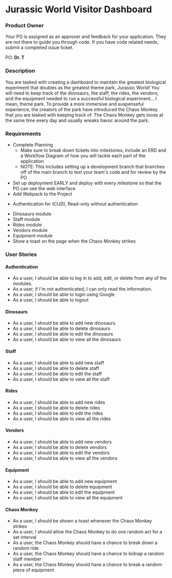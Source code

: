 # Jurassic World Visitor Dashboard

### Product Owner
Your PO is assigned as an approver and feedback for your application. They are not there to guide you through code. If you have code related needs, submit a completed issue ticket.

PO: **Dr. T**

### Description

You are tasked with creating a dashboard to maintain the greatest biological experiment that doubles as the greatest theme park, Jurassic World!  You will need to keep track of the dinosaurs, the staff, the rides, the vendors, and the equipment needed to run a successful biological experiment... I mean, theme park.  To provide a more immersive and suspenseful experience, the creators of the park have introduced the Chaos Monkey that you are tasked with keeping track of.  The Chaos Monkey gets loose at the same time every day and usually wreaks havoc around the park.  

### Requirements
* Complete Planning
    * Make sure to break down tickets into milestones, include an ERD and a Workflow Diagram of how you will tackle each part of the application
    * NOTE: This includes setting up a development branch that branches off of the main branch to test your team's code and for review by the PO
* Set up deployment EARLY and deploy with every milestone so that the PO can see the web interface
* Add Webpack to the Project
- Authentication for (CUD), Read-only without authentication
* Dinosaurs module
* Staff module
* Rides module
* Vendors module
* Equipment module
* Show a toast on the page when the Chaos Monkey strikes

### User Stories

#### Authentication

- As a user, I should be able to log in to add, edit, or delete from any of the modules.
- As a user, if I'm not authenticated, I can only read the information.
- As a user, I should be able to login using Google
- As a user, I should be able to logout

#### Dinosaurs

- As a user, I should be able to add new dinosaurs
- As a user, I should be able to delete dinosaurs
- As a user, I should be able to edit the dinosaurs
- As a user, I should be able to view all the dinosaurs

#### Staff 

- As a user, I should be able to add new staff
- As a user, I should be able to delete staff
- As a user, I should be able to edit the staff
- As a user, I should be able to view all the staff

#### Rides

- As a user, I should be able to add new rides
- As a user, I should be able to delete rides
- As a user, I should be able to edit the rides
- As a user, I should be able to view all the rides

#### Vendors

- As a user, I should be able to add new vendors
- As a user, I should be able to delete vendors
- As a user, I should be able to edit the vendors
- As a user, I should be able to view all the vendors

#### Equipment

- As a user, I should be able to add new equipment
- As a user, I should be able to delete equipment
- As a user, I should be able to edit the equipment
- As a user, I should be able to view all the equipment

#### Chaos Monkey

- As a user, I should be shown a toast whenever the Chaos Monkey strikes
- As a user, I should allow the Chaos Monkey to do one random act for a set interval
- As a user, the Chaos Monkey should have a chance to break down a random ride
- As a user, the Chaos Monkey should have a chance to kidnap a random staff member
- As a user, the Chaos Monkey should have a chance to break a random piece of equipment 

